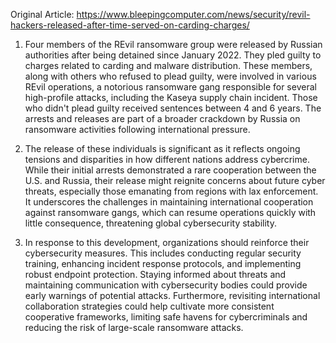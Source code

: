 Original Article: https://www.bleepingcomputer.com/news/security/revil-hackers-released-after-time-served-on-carding-charges/

1) Four members of the REvil ransomware group were released by Russian authorities after being detained since January 2022. They pled guilty to charges related to carding and malware distribution. These members, along with others who refused to plead guilty, were involved in various REvil operations, a notorious ransomware gang responsible for several high-profile attacks, including the Kaseya supply chain incident. Those who didn't plead guilty received sentences between 4 and 6 years. The arrests and releases are part of a broader crackdown by Russia on ransomware activities following international pressure.

2) The release of these individuals is significant as it reflects ongoing tensions and disparities in how different nations address cybercrime. While their initial arrests demonstrated a rare cooperation between the U.S. and Russia, their release might reignite concerns about future cyber threats, especially those emanating from regions with lax enforcement. It underscores the challenges in maintaining international cooperation against ransomware gangs, which can resume operations quickly with little consequence, threatening global cybersecurity stability.

3) In response to this development, organizations should reinforce their cybersecurity measures. This includes conducting regular security training, enhancing incident response protocols, and implementing robust endpoint protection. Staying informed about threats and maintaining communication with cybersecurity bodies could provide early warnings of potential attacks. Furthermore, revisiting international collaboration strategies could help cultivate more consistent cooperative frameworks, limiting safe havens for cybercriminals and reducing the risk of large-scale ransomware attacks.